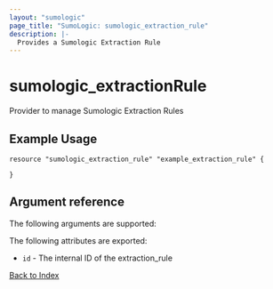 ```yaml
---
layout: "sumologic"
page_title: "SumoLogic: sumologic_extraction_rule"
description: |-
  Provides a Sumologic Extraction Rule
---
```


# sumologic_extractionRule
Provider to manage Sumologic Extraction Rules

## Example Usage
```hcl
resource "sumologic_extraction_rule" "example_extraction_rule" {
    
}
```
## Argument reference

The following arguments are supported:



The following attributes are exported:

- `id` - The internal ID of the extraction_rule



[Back to Index][0]

[0]: ../README.md
